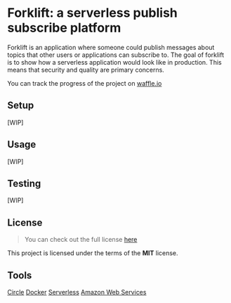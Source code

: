 # Forklift: a serverless publish subscribe platform

Forklift is an application where someone could publish messages about topics that other users or applications can subscribe to.
The goal of forklift is to show how a serverless application would look like in production.
This means that security and quality are primary concerns.

You can track the progress of the project on [waffle.io](https://waffle.io/rfeijolo/forklift)
## Setup
[WIP]

## Usage
[WIP]

## Testing
[WIP]

## License
>You can check out the full license [here](https://github.com/rfeijolo/forklift/blob/master/LICENSE)

This project is licensed under the terms of the **MIT** license.

## Tools
[Circle](https://circleci.com)
[Docker](https://www.docker.com/)
[Serverless](http://serverless.com/)
[Amazon Web Services](https://aws.amazon.com/)
